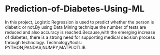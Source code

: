 # Prediction-of-Diabetes-Using-ML
In this project, Logistic Regression is used to predict whether the person is diabetic or not.By using Data Mining technique the number of tests are reduced and also accuracy is reached.Because,with the emerging increase of diabetes, there is a strong need for supporting medical decision process through technology. Technology/tools: PYTHON,PANDAS,NUMPY,MATPLOTLIB
